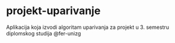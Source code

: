 # projekt-uparivanje
Aplikacija koja izvodi algoritam uparivanja za projekt u 3. semestru diplomskog studija @fer-unizg
